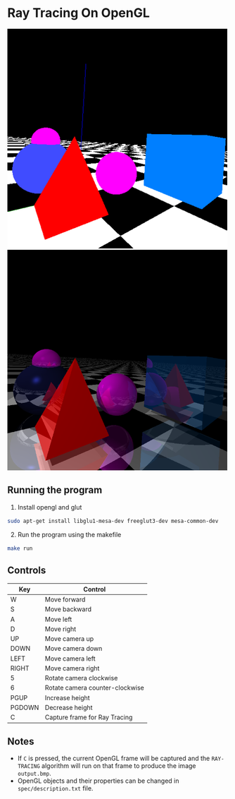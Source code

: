 # Ray Tracing On OpenGL

<img src="./demo/untraced.png" width="500px">
<img src="./demo/traced.bmp" width="500px">

## Running the program

1. Install opengl and glut

```bash
sudo apt-get install libglu1-mesa-dev freeglut3-dev mesa-common-dev
```

2. Run the program using the makefile

```bash
make run
```

## Controls

| Key    | Control                         |
| ------ | ------------------------------- |
| W      | Move forward                    |
| S      | Move backward                   |
| A      | Move left                       |
| D      | Move right                      |
| UP     | Move camera up                  |
| DOWN   | Move camera down                |
| LEFT   | Move camera left                |
| RIGHT  | Move camera right               |
| 5      | Rotate camera clockwise         |
| 6      | Rotate camera counter-clockwise |
| PGUP   | Increase height                 |
| PGDOWN | Decrease height                 |
| C      | Capture frame for Ray Tracing   |

## Notes

- If `C` is pressed, the current OpenGL frame will be captured and the `RAY-TRACING` algorithm will run on that frame to produce the image `output.bmp`.
- OpenGL objects and their properties can be changed in `spec/description.txt` file.
